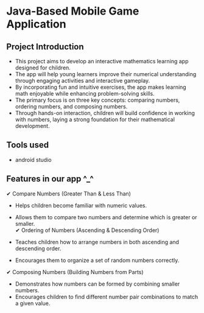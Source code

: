 # Java-Based Mobile Game Application
## Project Introduction
* This project aims to develop an interactive mathematics learning app designed for children.  
* The app will help young learners improve their numerical understanding through engaging activities and interactive gameplay.  
* By incorporating fun and intuitive exercises, the app makes learning math enjoyable while enhancing problem-solving skills.  
* The primary focus is on three key concepts: comparing numbers, ordering numbers, and composing numbers.  
* Through hands-on interaction, children will build confidence in working with numbers, laying a strong foundation for their mathematical development.

## Tools used
* android studio

## Features in our app ^_^ 
✔ Compare Numbers (Greater Than & Less Than)

* Helps children become familiar with numeric values.  
* Allows them to compare two numbers and determine which is greater or smaller.    
✔ Ordering of Numbers (Ascending & Descending Order)

* Teaches children how to arrange numbers in both ascending and descending order.  
* Encourages them to organize a set of random numbers correctly.  
  
✔ Composing Numbers (Building Numbers from Parts)

* Demonstrates how numbers can be formed by combining smaller numbers.  
* Encourages children to find different number pair combinations to match a given value.  
